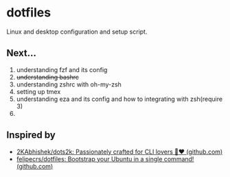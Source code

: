 # dotfiles
Linux and desktop configuration and setup script.
## Next...
1. understanding fzf and its config 
2. ~~understanding bashrc~~
3. understanding zshrc with oh-my-zsh 
4. setting up tmex
5. understanding eza and its config and how to integrating with zsh(require 3)
6. 
## Inspired by
- [2KAbhishek/dots2k: Passionately crafted for CLI lovers 🐧❤️ (github.com)](https://github.com/2KAbhishek/dots2k)
- [felipecrs/dotfiles: Bootstrap your Ubuntu in a single command! (github.com)](https://github.com/felipecrs/dotfiles)

